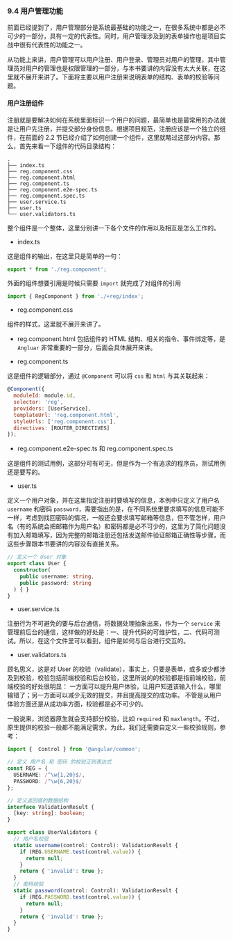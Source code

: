 ### 9.4 用户管理功能
前面已经提到了，用户管理部分是系统最基础的功能之一，在很多系统中都是必不可少的一部分，具有一定的代表性。同时，用户管理涉及到的表单操作也是项目实战中很有代表性的功能之一。

从功能上来讲，用户管理可以用户注册、用户登录、管理员对用户的管理，其中管理员对用户的管理也是权限管理的一部分，与本书要讲的内容没有太大关联，在这里就不展开来讲了。下面将主要以用户注册来说明表单的结构、表单的校验等问题。

#### 用户注册组件
注册就是要解决如何在系统里面标识一个用户的问题，最简单也是最常用的办法就是让用户先注册，并提交部分身份信息。根据项目规范，注册应该是一个独立的组件，在前面的 2.2 节已经介绍了如何创建一个组件，这里就略过这部分内容。那么，首先来看一下组件的代码目录结构：
```
.
├── index.ts
├── reg.component.css
├── reg.component.html
├── reg.component.ts
├── reg.component.e2e-spec.ts
├── reg.component.spec.ts
├── user.service.ts
├── user.ts
└── user.validators.ts
```

整个组件是一个整体，这里分别讲一下各个文件的作用以及相互是怎么工作的。

+ index.ts

这是组件的输出，在这里只是简单的一句：
```js
export * from './reg.component';
```
外面的组件想要引用是时候只需要 `import` 就完成了对组件的引用
```js
import { RegComponent } from './+reg/index';
```

+ reg.component.css

组件的样式，这里就不展开来讲了。

+ reg.component.html
包括组件的 HTML 结构、相关的指令、事件绑定等，是 `Angluar` 非常重要的一部分，后面会具体展开来讲。

+ reg.component.ts

这是组件的逻辑部分，通过 `@Component` 可以将 `css` 和 `html` 与其关联起来：
```js
@Component({
  moduleId: module.id,
  selector: 'reg',
  providers: [UserService],
  templateUrl: 'reg.component.html',
  styleUrls: ['reg.component.css'],
  directives: [ROUTER_DIRECTIVES]
});
```

+ reg.component.e2e-spec.ts 和 reg.component.spec.ts

这是组件的测试用例，这部分可有可无，但是作为一个有追求的程序员，测试用例还是要写的。

+ user.ts

定义一个用户对象，并在这里指定注册时要填写的信息，本例中只定义了用户名 `username` 和密码 `password`，需要指出的是，在不同系统里要求填写的信息可能不一样，考虑到找回密码的情况，一般还会要求填写邮箱等信息，但不管怎样，用户名（有的系统会把邮箱作为用户名）和密码都是必不可少的，这里为了简化问题没有加入邮箱填写，因为完整的邮箱注册还包括发送邮件验证邮箱正确性等步骤，而这些步骤跟本书要讲的内容没有直接关系。

```ts
// 定义一个 User 对象
export class User {
  constructor(
    public username: string,
    public password: string
  ) { }
}
```

+ user.service.ts

注册行为不可避免的要与后台通信，将数据处理抽象出来，作为一个 `service` 来管理前后台的通信，这样做的好处是：一、提升代码的可维护性，二、代码可测试。所以，在这个文件里可以看到，组件是如何与后台进行交互的。

+ user.validators.ts

顾名思义，这是对 User 的校验（validate），事实上，只要是表单，或多或少都涉及到校验，校验包括前端校验和后台校验，这里所说的的校验都是指前端校验，前端校验的好处很明显： 一方面可以提升用户体验，让用户知道该输入什么，哪里输错了；另一方面可以减少无效的提交，并且提高提交的成功率。
不管是从用户体验方面还是从成功率方面，校验都是必不可少的。

一般说来，浏览器原生就会支持部分校验，比如 `required` 和 `maxlength`。不过，原生提供的校验一般都不能满足需求，为此，我们还需要自定义一些校验规则，参考：

```ts
import {  Control } from '@angular/common';

// 定义 用户名 和 密码 的校验正则表达式
const REG = {
  USERNAME: /^\w{1,20}$/,
  PASSWORD: /^\w{6,20}$/
};

// 定义返回值的数据结构
interface ValidationResult {
  [key: string]: boolean;
}

export class UserValidators {
  // 用户名校验
  static username(control: Control): ValidationResult {
    if (REG.USERNAME.test(control.value)) {
      return null;
    }
    return { 'invalid': true };
  }
  // 密码校验
  static password(control: Control): ValidationResult {
    if (REG.PASSWORD.test(control.value)) {
      return null;
    }
    return { 'invalid': true };
  }
}
```

